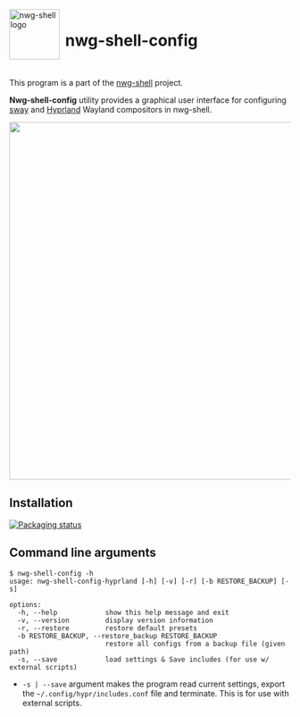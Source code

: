 <img src="https://github.com/nwg-piotr/nwg-shell-config/assets/20579136/55289a50-5346-409f-bbe7-f8b8d58d5f6d" width="90" style="margin-right:10px" align=left alt="nwg-shell logo">
<H1>nwg-shell-config</H1><br>

This program is a part of the [nwg-shell](https://nwg-piotr.github.io/nwg-shell) project.

**Nwg-shell-config** utility provides a graphical user interface for configuring [sway](https://github.com/swaywm/sway) and [Hyprland](https://github.com/hyprwm/Hyprland) Wayland
compositors in nwg-shell.

<a href="https://github.com/nwg-piotr/nwg-shell-config/assets/20579136/8443e30a-7125-43ab-8994-b471b9343e74"><img src="https://github.com/nwg-piotr/nwg-shell-config/assets/20579136/8443e30a-7125-43ab-8994-b471b9343e74" width=640></a>

## Installation

[![Packaging status](https://repology.org/badge/vertical-allrepos/nwg-shell-config.svg)](https://repology.org/project/nwg-shell-config/versions)

## Command line arguments

```text
$ nwg-shell-config -h
usage: nwg-shell-config-hyprland [-h] [-v] [-r] [-b RESTORE_BACKUP] [-s]

options:
  -h, --help            show this help message and exit
  -v, --version         display version information
  -r, --restore         restore default presets
  -b RESTORE_BACKUP, --restore_backup RESTORE_BACKUP
                        restore all configs from a backup file (given path)
  -s, --save            load settings & Save includes (for use w/ external scripts)
```
- `-s | --save` argument makes the program read current settings, export the `~/.config/hypr/includes.conf` file and 
terminate. This is for use with external scripts.

